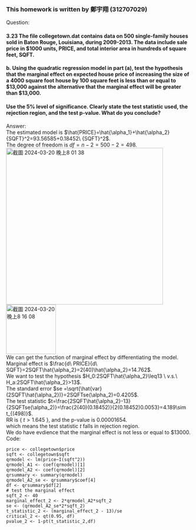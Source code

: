 ### This homework is written by 鄭宇翔 (312707029)
Question:
#### 3.23 The file collegetown.dat contains data on 500 single-family houses sold in Baton Rouge, Louisiana, during 2009-2013. The data include sale price in $1000 units, PRICE, and total interior area in hundreds of square feet, SQFT. 
#### b. Using the quadratic regression model in part (a), test the hypothesis that the marginal effect on expected house price of increasing the size of a 4000 square foot house by 100 square feet is less than or equal to $13,000 against the alternative that the marginal effect will be greater than $13,000. 
#### Use the 5% level of significance. Clearly state the test statistic used, the rejection region, and the test p-value. What do you conclude?

Answer:\
The estimated model is  $\hat{PRICE}=\hat{\alpha_1}+\hat{\alpha_2}{SQFT}^2=93.56585+0.18452\ {SQFT}^2$.\
The degree of freedom is $df=n-2=500-2=498$.\
<img width="426" alt="截圖 2024-03-20 晚上8 01 38" src="https://github.com/HWTeng-Course/202402-Financial-Econometrics/assets/67742647/901a74e2-5b1e-4060-a8bb-1ff8f12dea33">\
<img width="135" alt="截圖 2024-03-20 晚上8 16 08" src="https://github.com/HWTeng-Course/202402-Financial-Econometrics/assets/67742647/cd4de94a-0f73-4d98-a223-0466bf6cf4b5">\
We can get the function of marginal effect by differentiating the model.\
Marginal effect is $\frac{d\ PRICE}{d\ SQFT}=2SQFT\hat{\alpha_2}=2(40)\hat{\alpha_2}=14.762$.\
We want to test the hypothesis $H_0:2SQFT\hat{\alpha_2}\leq13 \ v.s.\ H_a:2SQFT\hat{\alpha_2}>13$.\
The standard error $se =\sqrt{\hat{var}(2SQFT\hat{\alpha_2})}=2SQFTse(\alpha_2)=0.4205$.\
The test statistic  $t=\frac{2SQFT\hat{\alpha_2}-13}{2SQFTse(\alpha_2)}=\frac{2(40)(0.18452)}{2(0.18452)0.0053}=4.189\sim t_{(498)}$.\
RR is { $t>1.645$ }, and the p-value is $0.00001654$.\
which means the test statistic $t$ falls in rejection region. \
We do have evdience that the marginal effect is not less or equal to $13000.\
Code:
```{r}
price <- collegetown$price
sqft <- collegetown$sqft
qrmodel <- lm(price~I(sqft^2))
qrmodel_A1 <- coef(qrmodel)[1]
qrmodel_A2 <- coef(qrmodel)[2]
qrsummary <- summary(qrmodel)
qrmodel_A2_se <- qrsummary$coef[4]
df <- qrsummary$df[2]
# test the marginal effect
sqft_2 <- 40
marginal_effect_2 <- 2*qrmodel_A2*sqft_2
se <- (qrmodel_A2_se*2*sqft_2)
t_statistic_2 <- (marginal_effect_2 - 13)/se
critical_2 <- qt(0.95, df)
pvalue_2 <- 1-pt(t_statistic_2,df)
```
